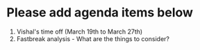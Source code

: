 # Please add agenda items below

1. Vishal's time off (March 19th to March 27th)
2. Fastbreak analysis - What are the things to consider?

